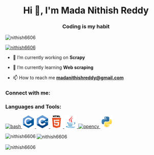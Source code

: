 <h1 align="center">Hi 👋, I'm Mada Nithish Reddy</h1>
<h3 align="center">Coding is my habit</h3>

<p align="left"> <img src="https://komarev.com/ghpvc/?username=nithish6606&label=Profile%20views&color=0e75b6&style=flat" alt="nithish6606" /> </p>

<p align="left"> <a href="https://github.com/ryo-ma/github-profile-trophy"><img src="https://github-profile-trophy.vercel.app/?username=nithish6606" alt="nithish6606" /></a> </p>

- 🔭 I’m currently working on **Scrapy**

- 🌱 I’m currently learning **Web scraping**

- 📫 How to reach me **madanithishreddy@gmail.com**

<h3 align="left">Connect with me:</h3>
<p align="left">
</p>

<h3 align="left">Languages and Tools:</h3>
<p align="left"> <a href="https://www.gnu.org/software/bash/" target="_blank" rel="noreferrer"> <img src="https://www.vectorlogo.zone/logos/gnu_bash/gnu_bash-icon.svg" alt="bash" width="40" height="40"/> </a> <a href="https://www.cprogramming.com/" target="_blank" rel="noreferrer"> <img src="https://raw.githubusercontent.com/devicons/devicon/master/icons/c/c-original.svg" alt="c" width="40" height="40"/> </a> <a href="https://www.w3schools.com/cpp/" target="_blank" rel="noreferrer"> <img src="https://raw.githubusercontent.com/devicons/devicon/master/icons/cplusplus/cplusplus-original.svg" alt="cplusplus" width="40" height="40"/> </a> <a href="https://www.w3.org/html/" target="_blank" rel="noreferrer"> <img src="https://raw.githubusercontent.com/devicons/devicon/master/icons/html5/html5-original-wordmark.svg" alt="html5" width="40" height="40"/> </a> <a href="https://www.java.com" target="_blank" rel="noreferrer"> <img src="https://raw.githubusercontent.com/devicons/devicon/master/icons/java/java-original.svg" alt="java" width="40" height="40"/> </a> <a href="https://opencv.org/" target="_blank" rel="noreferrer"> <img src="https://www.vectorlogo.zone/logos/opencv/opencv-icon.svg" alt="opencv" width="40" height="40"/> </a> <a href="https://www.python.org" target="_blank" rel="noreferrer"> <img src="https://raw.githubusercontent.com/devicons/devicon/master/icons/python/python-original.svg" alt="python" width="40" height="40"/> </a> </p>

<p><img align="left" src="https://github-readme-stats.vercel.app/api/top-langs?username=nithish6606&show_icons=true&locale=en&layout=compact" alt="nithish6606" /></p>

<p>&nbsp;<img align="center" src="https://github-readme-stats.vercel.app/api?username=nithish6606&show_icons=true&locale=en" alt="nithish6606" /></p>

<p><img align="center" src="https://github-readme-streak-stats.herokuapp.com/?user=nithish6606&" alt="nithish6606" /></p>

